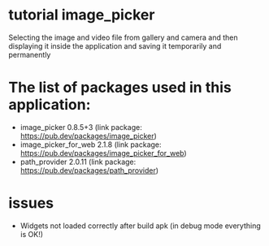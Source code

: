 # tutorial image_picker
Selecting the image and video file from gallery and camera and then displaying it inside the application and saving it temporarily and permanently

# The list of packages used in this application:
- image_picker 0.8.5+3 (link package: https://pub.dev/packages/image_picker)
- image_picker_for_web 2.1.8 (link package: https://pub.dev/packages/image_picker_for_web)
- path_provider 2.0.11 (link package: https://pub.dev/packages/path_provider)

# issues
- Widgets not loaded correctly after build apk (in debug mode everything is OK!)